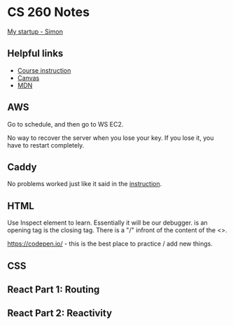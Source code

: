 # CS 260 Notes

[My startup - Simon](https://simon.cs260.click)

## Helpful links

- [Course instruction](https://github.com/webprogramming260)
- [Canvas](https://byu.instructure.com)
- [MDN](https://developer.mozilla.org)

## AWS
Go to schedule, and then go to WS EC2.


No way to recover the server when you lose your key. If you lose it, you have to restart completely. 

## Caddy

No problems worked just like it said in the [instruction](https://github.com/webprogramming260/.github/blob/main/profile/webServers/https/https.md).

## HTML
Use Inspect element to learn. Essentially it will be our debugger. 
<stuff> is an opening tag </stuff> is the closing tag. There is a "/" infront of the content of the <>.

https://codepen.io/ - this is the best place to practice / add new things. 

## CSS



## React Part 1: Routing


## React Part 2: Reactivity


